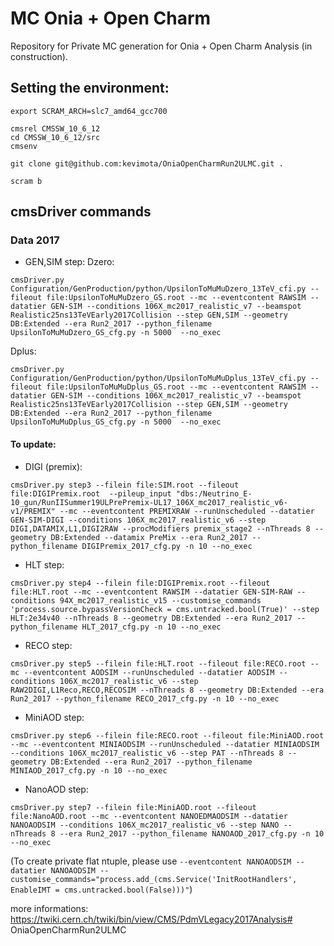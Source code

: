 # MC Onia + Open Charm

Repository for Private MC generation for Onia + Open Charm Analysis (in construction).

## Setting the environment:

```
export SCRAM_ARCH=slc7_amd64_gcc700

cmsrel CMSSW_10_6_12
cd CMSSW_10_6_12/src
cmsenv

git clone git@github.com:kevimota/OniaOpenCharmRun2ULMC.git .

scram b
```

## cmsDriver commands

### Data 2017

* GEN,SIM step:
Dzero:
```
cmsDriver.py Configuration/GenProduction/python/UpsilonToMuMuDzero_13TeV_cfi.py --fileout file:UpsilonToMuMuDzero_GS.root --mc --eventcontent RAWSIM --datatier GEN-SIM --conditions 106X_mc2017_realistic_v7 --beamspot Realistic25ns13TeVEarly2017Collision --step GEN,SIM --geometry DB:Extended --era Run2_2017 --python_filename UpsilonToMuMuDzero_GS_cfg.py -n 5000  --no_exec
```

Dplus:
```
cmsDriver.py Configuration/GenProduction/python/UpsilonToMuMuDplus_13TeV_cfi.py --fileout file:UpsilonToMuMuDplus_GS.root --mc --eventcontent RAWSIM --datatier GEN-SIM --conditions 106X_mc2017_realistic_v7 --beamspot Realistic25ns13TeVEarly2017Collision --step GEN,SIM --geometry DB:Extended --era Run2_2017 --python_filename UpsilonToMuMuDplus_GS_cfg.py -n 5000  --no_exec
```

#### To update:

* DIGI (premix):
```
cmsDriver.py step3 --filein file:SIM.root --fileout file:DIGIPremix.root  --pileup_input "dbs:/Neutrino_E-10_gun/RunIISummer19ULPrePremix-UL17_106X_mc2017_realistic_v6-v1/PREMIX" --mc --eventcontent PREMIXRAW --runUnscheduled --datatier GEN-SIM-DIGI --conditions 106X_mc2017_realistic_v6 --step DIGI,DATAMIX,L1,DIGI2RAW --procModifiers premix_stage2 --nThreads 8 --geometry DB:Extended --datamix PreMix --era Run2_2017 --python_filename DIGIPremix_2017_cfg.py -n 10 --no_exec
```

* HLT step:
```
cmsDriver.py step4 --filein file:DIGIPremix.root --fileout file:HLT.root --mc --eventcontent RAWSIM --datatier GEN-SIM-RAW --conditions 94X_mc2017_realistic_v15 --customise_commands 'process.source.bypassVersionCheck = cms.untracked.bool(True)' --step HLT:2e34v40 --nThreads 8 --geometry DB:Extended --era Run2_2017 --python_filename HLT_2017_cfg.py -n 10 --no_exec
```

* RECO step:
```
cmsDriver.py step5 --filein file:HLT.root --fileout file:RECO.root --mc --eventcontent AODSIM --runUnscheduled --datatier AODSIM --conditions 106X_mc2017_realistic_v6 --step RAW2DIGI,L1Reco,RECO,RECOSIM --nThreads 8 --geometry DB:Extended --era Run2_2017 --python_filename RECO_2017_cfg.py -n 10 --no_exec
```

* MiniAOD step:
```
cmsDriver.py step6 --filein file:RECO.root --fileout file:MiniAOD.root --mc --eventcontent MINIAODSIM --runUnscheduled --datatier MINIAODSIM --conditions 106X_mc2017_realistic_v6 --step PAT --nThreads 8 --geometry DB:Extended --era Run2_2017 --python_filename MINIAOD_2017_cfg.py -n 10 --no_exec
```

* NanoAOD step:
```
cmsDriver.py step7 --filein file:MiniAOD.root --fileout file:NanoAOD.root --mc --eventcontent NANOEDMAODSIM --datatier NANOAODSIM --conditions 106X_mc2017_realistic_v6 --step NANO --nThreads 8 --era Run2_2017 --python_filename NANOAOD_2017_cfg.py -n 10 --no_exec
```
(To create private flat ntuple, please use `--eventcontent NANOAODSIM --datatier NANOAODSIM --customise_commands="process.add_(cms.Service('InitRootHandlers', EnableIMT = cms.untracked.bool(False)))"`)

more informations: https://twiki.cern.ch/twiki/bin/view/CMS/PdmVLegacy2017Analysis# OniaOpenCharmRun2ULMC
